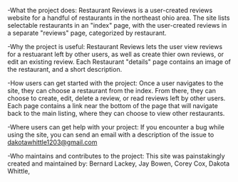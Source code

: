 -What the project does:
Restaurant Reviews is a user-created reviews website for a handful of restaurants in the northeast ohio area. The site lists selectable restaurants in an "index" page, with the user-created reviews in a separate "reviews" page, categorized by restaurant.

-Why the project is useful:
Restaurant Reviews lets the user view reviews for a restuarant left by other users, as well as create thier own reviews, or edit an existing review. Each Restaurant "details" page contains an image of the restaurant, and a short description.

-How users can get started with the project:
Once a user navigates to the site, they can choose a restaurant from the index. From there, they can choose to create, edit, delete a review, or read reviews left by other users. Each page contains a link near the bottom of the page that will navigate back to the main listing, where they can choose to view other restaurants.

-Where users can get help with your project:
If you encounter a bug while using the site, you can send an email with a description of the issue to dakotawhittle1203@gmail.com

-Who maintains and contributes to the project:
This site was painstakingly created and maintained by:
Bernard Lackey,
Jay Bowen,
Corey Cox,
Dakota Whittle,
